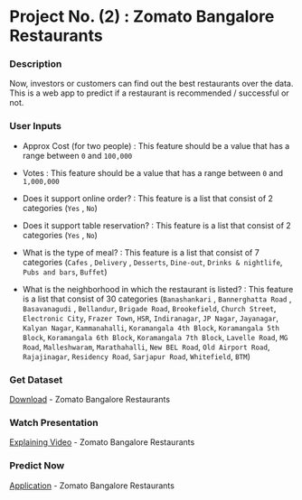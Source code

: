 # Project No. (2) : Zomato Bangalore Restaurants

### Description
Now, investors or customers can find out the best restaurants over the data.
This is a web app to predict if a restaurant is recommended / successful or not.

### User Inputs
- Approx Cost (for two people) : This feature should be a value that has a range between `0` and `100,000`

- Votes : This feature should be a value that has a range between `0` and `1,000,000`

- Does it support online order? : This feature is a list that consist of 2 categories (`Yes` , `No`)

- Does it support table reservation? : This feature is a list that consist of 2 categories (`Yes` , `No`)

- What is the type of meal? : This feature is a list that consist of 7 categories (`Cafes` , `Delivery` , `Desserts`, `Dine-out`, `Drinks & nightlife`, `Pubs and bars`, `Buffet`)

- What is the neighborhood in which the restaurant is listed? : This feature is a list that consist of 30 categories (`Banashankari` , `Bannerghatta Road` , `Basavanagudi` , `Bellandur`, `Brigade Road`, `Brookefield`, `Church Street`, `Electronic City`, `Frazer Town`, `HSR`, `Indiranagar`, `JP Nagar`, `Jayanagar`, `Kalyan Nagar`, `Kammanahalli`, `Koramangala 4th Block`, `Koramangala 5th Block`, `Koramangala 6th Block`, `Koramangala 7th Block`, `Lavelle Road`, `MG Road`, `Malleshwaram`, `Marathahalli`, `New BEL Road`, `Old Airport Road`, `Rajajinagar`, `Residency Road`, `Sarjapur Road`, `Whitefield`, `BTM`)

### Get Dataset
[Download](https://drive.google.com/file/d/1w7Byhl3ZczZlthJcOjLioh7P_KuqEC_t/view?usp=sharing) - Zomato Bangalore Restaurants

### Watch Presentation
[Explaining Video](https://youtu.be/Q3bu8-4Tl0k) - Zomato Bangalore Restaurants

### Predict Now
[Application](https://mohammedhmalawyscientist-zomato-bangalore-restaurant-app-530b7f.streamlit.app/) - Zomato Bangalore Restaurants
